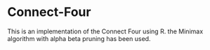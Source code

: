 # Connect-Four
This is an implementation of the Connect Four using R. the Minimax algorithm with alpha beta pruning has been used.

